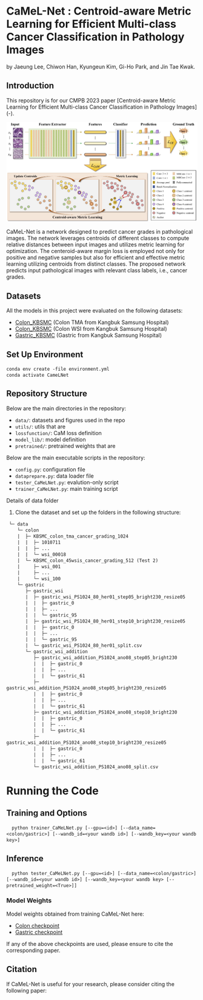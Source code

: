 # CaMeL-Net : Centroid-aware Metric Learning for Efficient Multi-class Cancer Classification in Pathology Images
by Jaeung Lee, Chiwon Han, Kyungeun Kim, Gi-Ho Park, and Jin Tae Kwak.

## Introduction
This repository is for our CMPB 2023 paper [Centroid-aware Metric Learning for Efficient Multi-class Cancer Classification in Pathology Images]
(-).

![CaMeL_Net](./data/Workflow.png)

CaMeL-Net is a network designed to predict cancer grades in pathological images. 
The network leverages centroids of different classes to compute relative distances between input images and utilizes 
metric learning for optimization. The centeroid-aware margin loss is employed not only for positive and negative samples 
but also for efficient and effective metric learning utilizing centroids from distinct classes. The proposed network 
predicts input pathological images with relevant class labels, i.e., cancer grades.

## Datasets
All the models in this project were evaluated on the following datasets:

- [Colon_KBSMC](https://github.com/QuIIL/KBSMC_colon_cancer_grading_dataset) (Colon TMA from Kangbuk Samsung Hospital)
- [Colon_KBSMC](https://github.com/QuIIL/KBSMC_colon_cancer_grading_dataset) (Colon WSI from Kangbuk Samsung Hospital)
- [Gastric_KBSMC](-) (Gastric from Kangbuk Samsung Hospital)

## Set Up Environment

```
conda env create -file environment.yml
conda activate CameLNet
```

## Repository Structure
Below are the main directories in the repository:
- `data/`: datasets and figures used in the repo
- `utils/`: utils that are
- `lossfunction/`: CaM loss definition
- `model_lib/`: model definition
- `pretrained/`: pretrained weights that are

Below are the main executable scripts in the repository:
- `config.py`: configuration file
- `dataprepare.py`: data loader file
- `tester_CaMeLNet.py`: evalution-only script
- `trainer_CaMeLNet.py`: main training script


Details of data folder
1. Clone the dataset and set up the folders in the following structure:
```
 └─ data 
    └─ colon
    |  ├─ KBSMC_colon_tma_cancer_grading_1024
    |  |  ├─ 1010711
    |  |  ├─ ...
    |  |  └─ wsi_00018
    |  └─ KBSMC_colon_45wsis_cancer_grading_512 (Test 2)
    |     ├─ wsi_001
    |     ├─ ...
    |     └─ wsi_100
    └─ gastric
       ├─ gastric_wsi
       |  ├─ gastric_wsi_PS1024_80_her01_step05_bright230_resize05
       |  |  ├─ gastric_0
       |  |  ├─ ...
       |  |  └─ gastric_95
       |  ├─ gastric_wsi_PS1024_80_her01_step10_bright230_resize05
       |  |  ├─ gastric_0
       |  |  ├─ ...
       |  |  └─ gastric_95
       |  └─ gastric_wsi_PS1024_80_her01_split.csv
       └─ gastric_wsi_addition
          ├─ gastric_wsi_addition_PS1024_ano08_step05_bright230
          |  |  ├─ gastric_0
          |  |  ├─ ...
          |  |  └─ gastric_61
          ├─ gastric_wsi_addition_PS1024_ano08_step05_bright230_resize05
          |  |  ├─ gastric_0
          |  |  ├─ ...
          |  |  └─ gastric_61
          ├─ gastric_wsi_addition_PS1024_ano08_step10_bright230
          |  |  ├─ gastric_0
          |  |  ├─ ...
          |  |  └─ gastric_61
          ├─ gastric_wsi_addition_PS1024_ano08_step10_bright230_resize05
          |  |  ├─ gastric_0
          |  |  ├─ ...
          |  |  └─ gastric_61
          └─ gastric_wsi_addition_PS1024_ano08_split.csv
```

# Running the Code

## Training and Options
 
```
  python trainer_CaMeLNet.py [--gpu=<id>] [--data_name=<colon/gastric>] [--wandb_id=<your wandb id>] [--wandb_key=<your wandb key>]
```
## Inference

```
  python tester_CaMeLNet.py [--gpu=<id>] [--data_name=<colon/gastric>] [--wandb_id=<your wandb id>] [--wandb_key=<your wandb key> [--pretrained_weight=<True>]]
```

### Model Weights

Model weights obtained from training CaMeL-Net here:
- [Colon checkpoint](https://github.com/colin19950703/CaMeLNet/tree/main/pretrained)
- [Gastric checkpoint](https://github.com/colin19950703/CaMeLNet/tree/main/pretrained)

If any of the above checkpoints are used, please ensure to cite the corresponding paper.

## Citation
If CaMeL-Net is useful for your research, please consider citing the following paper:
```angular2html
```
